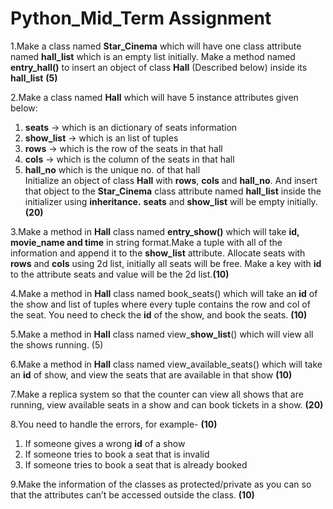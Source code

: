 # Python_Mid_Term Assignment

1.Make a class named **Star_Cinema** which will have one class attribute named **hall_list** which is an empty list initially. Make a method named **entry_hall()** to insert an object of class **Hall** (Described below) inside its **hall_list** **(5)**

2.Make a class named **Hall** which will have 5 instance attributes given below:

1. **seats** -> which is an dictionary of seats information
2. **show_list** -> which is an list of tuples
3. **rows** -> which is the row of the seats in that hall
4. **cols** -> which is the column of the seats in that hall
5. **hall_no** which is the unique no. of that hall  
   Initialize an object of class **Hall** with **rows**, **cols** and **hall_no**. And insert that object to the **Star_Cinema** class attribute named **hall_list** inside the initializer using **inheritance.** **seats** and **show_list** will be empty initially. **(20)**

3.Make a method in **Hall** class named **entry_show()** which will take **id, movie_name and time** in string format.Make a tuple with all of the information and append it to the **show_list** attribute. Allocate seats with **rows** and **cols** using 2d list, initially all seats will be free. Make a key with **id** to the attribute seats and value will be the 2d list.**(10)**

4.Make a method in **Hall** class named book_seats() which will take an **id** of the show and list of tuples where every tuple contains the row and col of the seat. You need to check the **id** of the show, and book the seats. **(10)**

5.Make a method in **Hall** class named view\_**show_list**() which will view all the shows running. (5)

6.Make a method in **Hall** class named view_available_seats() which will take an **id** of show, and view the seats that are available in that show **(10)**

7.Make a replica system so that the counter can view all shows that are running, view available seats in a show and can book tickets in a show. **(20)**

8.You need to handle the errors, for example- **(10)**

1. If someone gives a wrong **id** of a show
2. If someone tries to book a seat that is invalid
3. If someone tries to book a seat that is already booked

9.Make the information of the classes as protected/private as you can so that the attributes can’t be accessed outside the class. **(10)**

